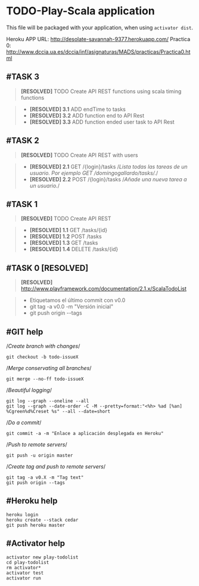 TODO-Play-Scala application
=================================

This file will be packaged with your application, when using `activator dist`.

Heroku APP URL: http://desolate-savannah-9377.herokuapp.com/
Practica 0: http://www.dccia.ua.es/dccia/inf/asignaturas/MADS/practicas/Practica0.html

#TASK 3
---------------------------------
>**[RESOLVED]** TODO Create API REST functions using scala timing functions

> - **[RESOLVED] 3.1** ADD endTime to tasks
> - **[RESOLVED] 3.2** ADD function end to API Rest
> - **[RESOLVED] 3.3** ADD function ended user task to API Rest



#TASK 2
---------------------------------

>**[RESOLVED]** TODO Create API REST with users

> - **[RESOLVED] 2.1** GET /{login}/tasks /*Lista todas las tareas de un usuario. Por ejemplo GET /domingogallardo/tasks/.*/
> - **[RESOLVED] 2.2** POST /{login}/tasks /*Añade una nueva tarea a un usuario.*/

#TASK 1
---------------------------------

>**[RESOLVED]** TODO Create API REST

> - **[RESOLVED] 1.1** GET /tasks/{id}
> - **[RESOLVED] 1.2** POST /tasks
> - **[RESOLVED] 1.3** GET /tasks
> - **[RESOLVED] 1.4** DELETE /tasks/{id}


#TASK 0 [RESOLVED]
---------------------------------

>**[RESOLVED]** http://www.playframework.com/documentation/2.1.x/ScalaTodoList

> - Etiquetamos el último commit con v0.0
> - git tag -a v0.0 -m "Versión inicial"
> - git push origin --tags


#GIT help
---------------------------------

/*Create branch with changes*/

```
git checkout -b todo-issueX
```

/*Merge conservating all branches*/

```
git merge --no-ff todo-issueX
```

/*Beautiful logging*/

```
git log --graph --oneline --all
git log --graph --date-order -C -M --pretty=format:"<%h> %ad [%an] %Cgreen%d%Creset %s" --all --date=short
```

/*Do a commit*/

```
git commit -a -m "Enlace a aplicación desplegada en Heroku"
```

/*Push to remote servers*/

```
git push -u origin master
```

/*Create tag and push to remote servers*/

```
git tag -a v0.X -m "Tag text"
git push origin --tags
```


#Heroku help
---------------------------------

```
heroku login 
heroku create --stack cedar
git push heroku master
```


#Activator help
---------------------------------

```
activator new play-todolist
cd play-todolist
rm activator*
activator test
activator run
```
